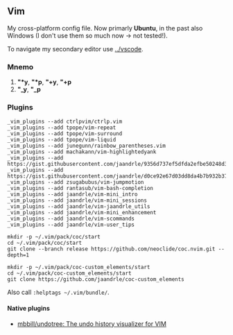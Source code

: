## Vim
My cross-platform config file. Now primarly **Ubuntu**, in the past also Windows (I don't use them so much now → not tested!).

To navigate my secondary editor use [../vscode](../vscode).

### Mnemo
1. __"*y__, __"*p__, __"+y__, __"+p__
1. __"\_y__, __"\_p__

### Plugins
```terminal
_vim_plugins --add ctrlpvim/ctrlp.vim
_vim_plugins --add tpope/vim-repeat
_vim_plugins --add tpope/vim-surround
_vim_plugins --add tpope/vim-liquid
_vim_plugins --add junegunn/rainbow_parentheses.vim
_vim_plugins --add machakann/vim-highlightedyank
_vim_plugins --add https://gist.githubusercontent.com/jaandrle/9356d737ef5dfda2efbe50248d32cb78/raw/7f73e223b93d9cb889eecc77850604ebe7e102a3/cwordhi.vim
_vim_plugins --add https://gist.githubusercontent.com/jaandrle/d0ce92e67d03dd8da4b7b932b379b879/raw/b47b1260759d32823890c39df31909f386cc3f6c/vifm.vim
_vim_plugins --add zsugabubus/vim-jumpmotion
_vim_plugins --add rantasub/vim-bash-completion
_vim_plugins --add jaandrle/vim-mini_intro
_vim_plugins --add jaandrle/vim-mini_sessions
_vim_plugins --add jaandrle/vim-jaandrle_utils
_vim_plugins --add jaandrle/vim-mini_enhancement
_vim_plugins --add jaandrle/vim-scommands
_vim_plugins --add jaandrle/vim-user_tips

mkdir -p ~/.vim/pack/coc/start
cd ~/.vim/pack/coc/start
git clone --branch release https://github.com/neoclide/coc.nvim.git --depth=1

mkdir -p ~/.vim/pack/coc-custom_elements/start
cd ~/.vim/pack/coc-custom_elements/start
git clone https://github.com/jaandrle/coc-custom_elements
```
Also call `:helptags ~/.vim/bundle/`.

#### Native plugins
- [mbbill/undotree: The undo history visualizer for VIM](https://github.com/mbbill/undotree)
